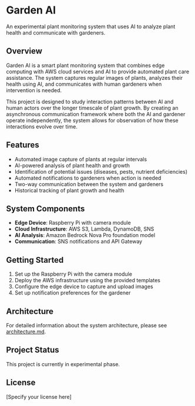 # Garden AI

An experimental plant monitoring system that uses AI to analyze plant health and communicate with gardeners.

## Overview

Garden AI is a smart plant monitoring system that combines edge computing with AWS cloud services and AI to provide automated plant care assistance. The system captures regular images of plants, analyzes their health using AI, and communicates with human gardeners when intervention is needed.

This project is designed to study interaction patterns between AI and human actors over the longer timescale of plant growth. By creating an asynchronous communication framework where both the AI and gardener operate independently, the system allows for observation of how these interactions evolve over time.

## Features

- Automated image capture of plants at regular intervals
- AI-powered analysis of plant health and growth
- Identification of potential issues (diseases, pests, nutrient deficiencies)
- Automated notifications to gardeners when action is needed
- Two-way communication between the system and gardeners
- Historical tracking of plant growth and health

## System Components

- **Edge Device**: Raspberry Pi with camera module
- **Cloud Infrastructure**: AWS S3, Lambda, DynamoDB, SNS
- **AI Analysis**: Amazon Bedrock Nova Pro foundation model
- **Communication**: SNS notifications and API Gateway

## Getting Started

1. Set up the Raspberry Pi with the camera module
2. Deploy the AWS infrastructure using the provided templates
3. Configure the edge device to capture and upload images
4. Set up notification preferences for the gardener

## Architecture

For detailed information about the system architecture, please see [architecture.md](architecture.md).

## Project Status

This project is currently in experimental phase.

## License

[Specify your license here]